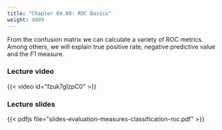 ```yaml
---
title: "Chapter 04.09: ROC Basics"
weight: 4009
---
```

From the confusion matrix we can calculate a variety of ROC metrics. Among others, we will explain true positive rate, negative predictive value and the $F1$ measure.

<!--more-->

### Lecture video

{{< video id="fzuk7glzpC0" >}}

### Lecture slides

{{< pdfjs file="slides-evaluation-measures-classification-roc.pdf" >}}
